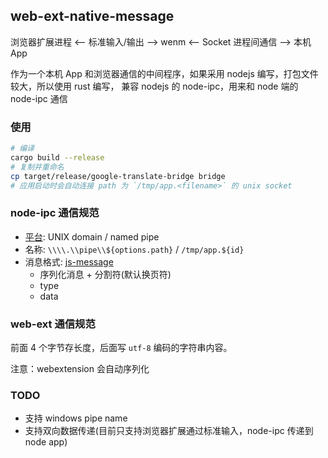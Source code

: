 ## web-ext-native-message

浏览器扩展进程 <-- 标准输入/输出 --> wenm <-- Socket 进程间通信 --> 本机 App

作为一个本机 App 和浏览器通信的中间程序，如果采用 nodejs 编写，打包文件较大，所以使用 rust 编写，
兼容 nodejs 的 node-ipc，用来和 node 端的 node-ipc 通信

### 使用

```bash
# 编译
cargo build --release
# 复制并重命名
cp target/release/google-translate-bridge bridge
# 应用启动时会自动连接 path 为 `/tmp/app.<filename>` 的 unix socket
```

### node-ipc 通信规范

- [平台](https://nodejs.org/api/net.html#net_ipc_support): UNIX domain / named pipe
- 名称: `\\\\.\\pipe\\${options.path}` / `/tmp/app.${id}`
- 消息格式: [js-message](https://www.npmjs.com/package/js-message)
  - 序列化消息 + 分割符(默认换页符)
  - type
  - data

### web-ext 通信规范

前面 4 个字节存长度，后面写 `utf-8` 编码的字符串内容。

注意：webextension 会自动序列化

### TODO

- 支持 windows pipe name
- 支持双向数据传递(目前只支持浏览器扩展通过标准输入，node-ipc 传递到 node app)
